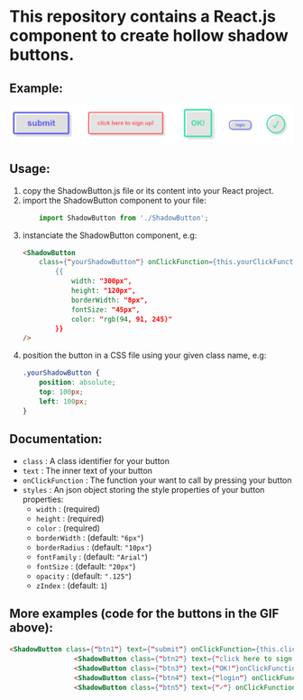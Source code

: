 
# This repository contains a React.js component to create hollow shadow buttons.

## Example:
![example_gif](shadowButtons.gif)

## Usage:
1. copy the ShadowButton.js file or its content into your React project.
2. import the ShadowButton component to your file:
    ```js
        import ShadowButton from './ShadowButton';
    ```
3. instanciate the ShadowButton component, e.g:
    ```html
    <ShadowButton 
        class={"yourShadowButton"} onClickFunction={this.yourClickFunction} text={"your text"} styles=
            {{
                width: "300px", 
                height: "120px", 
                borderWidth: "8px", 
                fontSize: "45px", 
                color: "rgb(94, 91, 245)"
            }}
    />
    ```
5. position the button in a CSS file using your given class name, e.g:
    ```css
    .yourShadowButton {
        position: absolute;
        top: 100px;
        left: 100px;
    }
    ```

## Documentation:
- ```class``` : A class identifier for your button
- ```text``` : The inner text of your button
- ```onClickFunction``` : The function your want to call by pressing your button
- ```styles``` : An json object storing the style properties of your button
  properties:
  - ```width``` : (required)
  - ```height``` : (required)
  - ```color``` : (required)
  - ```borderWidth``` : (default: ```"6px"```)
  - ```borderRadius``` : (default: ```"10px"```)
  - ```fontFamily``` : (default: ```"Arial"```)
  - ```fontSize``` : (default: ```"20px"```)
  - ```opacity``` : (default: ```".125"```)
  - ```zIndex``` : (default: ```1```)

## More examples (code for the buttons in the GIF above):
```html
<ShadowButton class={"btn1"} text={"submit"} onClickFunction={this.clickFunction} styles={{width: "300px", height: "120px", borderWidth: "8px", fontSize: "45px", color: "rgb(94, 91, 245)"}}/>
                <ShadowButton class={"btn2"} text={"click here to sign up!"} onClickFunction={this.clickFunction} styles={{width: "400px", height: "120px", borderWidth: "6px", fontSize: "30px", color: "rgb(255, 90, 90)", opacity: ".1"}}/>
                <ShadowButton class={"btn3"} text={"OK!"}onClickFunction={this.clickFunction}  styles={{width: "150px", height: "150px", borderWidth: "8px", fontSize: "40px", color: "rgb(48, 232, 159)", opacity: ".1"}}/>
                <ShadowButton class={"btn4"} text={"login"} onClickFunction={this.clickFunction} styles={{width: "120px", height: "50px", borderWidth: "4px", borderRadius: "20px", fontSize: "20px", color: "rgb(82, 98, 241)"}}/>
                <ShadowButton class={"btn5"} text={"✓"} onClickFunction={this.clickFunction} styles={{width: "100px", height: "100px", borderWidth: "6px", borderRadius: "100%", fontSize: "50px", color: "rgb(48, 232, 159)", opacity: ".1"}}/>
            
```